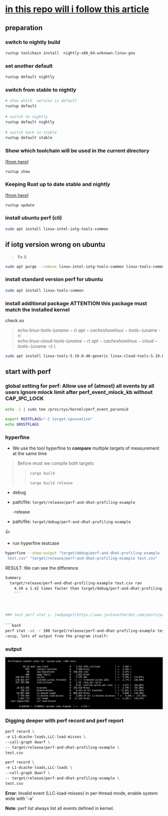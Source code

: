 # [in this repo will i follow this article](https://www.justanotherdot.com/posts/profiling-with-perf-and-dhat-on-rust-code-in-linux.html)

## preparation

### switch to nightly build

```bash
rustup toolchain install  nightly-x86_64-unknown-linux-gnu
```

### set another default

```bash
rustup default nightly
```

### switch from stable to nightly

```bash
# show which  version is default
rustup default

# switch to nightly
rustup default nightly

# switch back to stable
rustup default stable

```

### Show which toolchain will be used in the current directory

[[from here](https://rust-lang.github.io/rustup/examples.html)]

```bash
rustup show
```

### Keeping Rust up to date stable and nightly

[[from here](https://rust-lang.github.io/rustup/basics.html)]

```bash
rustup update
```

### install ubuntu perf (cli)

```bash
sudo apt install linux-intel-iotg-tools-common
```

## if iotg version wrong on ubuntu

> fix it

```bash
sudo apt purge --remove linux-intel-iotg-tools-common linux-tools-common linux-tools-5.15.0-76 linux-tools-5.15.0-76-generic  linux-tools-generic

```

### install standard version perf for ubuntu

```bash
sudo apt install linux-tools-common
```

### install additional package ATTENTION this package must match the installed kernel

check so
>
> echo linux-tools-$(uname -r) \
> apt-cache show linux-tools-$(uname -r) \
> echo linux-cloud-tools-$(uname -r) \
> apt-cache show linux-cloud-tools-$(uname -r) \

```bash
sudo apt install linux-tools-5.19.0-46-generic linux-cloud-tools-5.19.0-46-generic
```

## start with perf

### global setting for perf: Allow use of (almost) all events by all users Ignore mlock limit after perf_event_mlock_kb without CAP_IPC_LOCK

```bash
echo -1 | sudo tee /proc/sys/kernel/perf_event_paranoid
```

```bash
export RUSTFLAGS="-C target-cpu=native"
echo $RUSTFLAGS
```

### hyperfine

* We use the tool hyperfine to __compare__  multiple targets of measurement at the same time

> Before must we compile both targets
>> `cargo build`
>>
>> `cargo build release`

* debug

* path/file: `target/release/perf-and-dhat-profiling-example`

    -release

* path/file: `target/debug/perf-and-dhat-profiling-example`

:+1:

* run hyperfine testcase

```bash
hyperfine --show-output "target/debug/perf-and-dhat-profiling-example
 test.csv" "target/release/perf-and-dhat-profiling-example test.csv"
```

RESULT: We can see the difference

```bash
Summary
  target/release/perf-and-dhat-profiling-example test.csv ran
    4.59 ± 1.42 times faster than target/debug/perf-and-dhat-profiling-example test.csv
    ```



### test perf stat s. [webpage](https://www.justanotherdot.com/posts/profiling-with-perf-and-dhat-on-rust-code-in-linux.html) and look for "Describing key metrics with perf stat"

```bash
perf stat -ad -r 100 target/release/perf-and-dhat-profiling-example test.csv 
<snip, lots of output from the program itself>
```

### output

![alt text for screen readers]( md_parts/perf-output.png "Text to show on mouseover")

### Digging deeper with perf record and perf report

```bash
perf record \
-e L1-dcache-loads,LLC-load-misses \
--call-graph dwarf \
-- target/release/perf-and-dhat-profiling-example \
test.csv
```

```bash
perf record \
-e L1-dcache-loads,LLC-loads \
--call-graph dwarf \
-- target/release/perf-and-dhat-profiling-example \
test.csv
```

**Error**: Invalid event (LLC-load-misses) in per-thread mode, enable system wide with '-a'

**Note**:  perf list always list all events defined in kernel.
